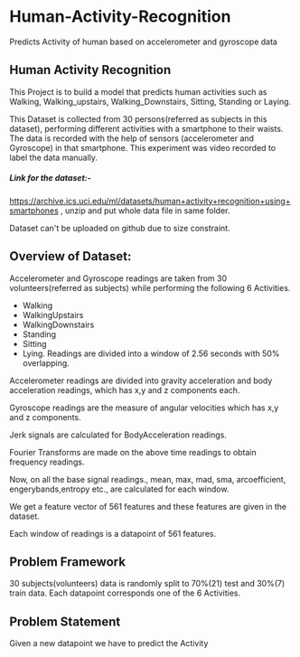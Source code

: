 # Human-Activity-Recognition

Predicts Activity of human based on accelerometer and gyroscope data
## Human Activity Recognition
This Project is to build a model that predicts human activities such as Walking, Walking_upstairs, Walking_Downstairs, Sitting, Standing or Laying.

This Dataset is collected from 30 persons(referred as subjects in this dataset), performing different activities with a smartphone to their waists. The data is recorded with the help of sensors (accelerometer and Gyroscope) in that smartphone. This experiment was video recorded to label the data manually.

 ##### Link for the dataset:- 
https://archive.ics.uci.edu/ml/datasets/human+activity+recognition+using+smartphones ,
unzip and put whole data file in same folder.

Dataset can't be uploaded on github due to size constraint.

## Overview of Dataset:
Accelerometer and Gyroscope readings are taken from 30 volunteers(referred as subjects) while performing the following 6 Activities.

- Walking
- WalkingUpstairs
- WalkingDownstairs
- Standing
- Sitting
- Lying.
Readings are divided into a window of 2.56 seconds with 50% overlapping.

Accelerometer readings are divided into gravity acceleration and body acceleration readings, which has x,y and z components each.

Gyroscope readings are the measure of angular velocities which has x,y and z components.

Jerk signals are calculated for BodyAcceleration readings.

Fourier Transforms are made on the above time readings to obtain frequency readings.

Now, on all the base signal readings., mean, max, mad, sma, arcoefficient, engerybands,entropy etc., are calculated for each window.

We get a feature vector of 561 features and these features are given in the dataset.

Each window of readings is a datapoint of 561 features.

## Problem Framework
30 subjects(volunteers) data is randomly split to 70%(21) test and 30%(7) train data.
Each datapoint corresponds one of the 6 Activities.
## Problem Statement
Given a new datapoint we have to predict the Activity
